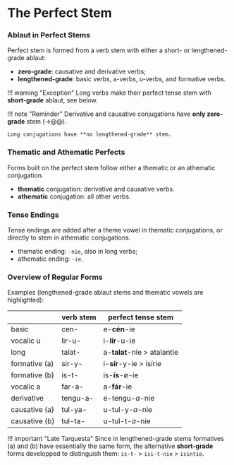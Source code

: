 # The Perfect Stem

### Ablaut in Perfect Stems

Perfect stem is formed from a verb stem with either a short- or lengthened-grade ablaut:

+ **zero-grade**: causative and derivative verbs;
+ **lengthened-grade**: basic verbs, a-verbs, u-verbs, and formative verbs.

!!! warning "Exception"
	Long verbs make their perfect tense stem with **short-grade** ablaut, see below.
	
!!! note "Reminder"
	Derivative and causative conjugations have **only zero-grade** stem (&rarr;@@).
	
	Long conjugations have **no lengthened-grade** stem.

### Thematic and Athematic Perfects

Forms built on the perfect stem follow either a thematic or an athematic conjugation.

+ **thematic** conjugation: derivative and causative verbs.
+ **athematic** conjugation: all other verbs.

### Tense Endings

Tense endings are added after a theme vowel in thematic conjugations, or directly to stem in athematic conjugations.

+ thematic ending: `-nie`, also in long verbs; 
+ athematic ending: `-ie`. 

### Overview of Regular Forms

Examples (lengthened-grade ablaut stems and thematic vowels are highlighted):

|		|	verb stem	| perfect tense stem	|
|	---	|	---	|	---	|
|	basic	|	cen-	|	e-**cén**-ie	|
|	vocalic u	|	lir-u-	|	i-**lír**-u-ie	|
|	long	|	talat-	|	a-**talat**-nie > atalantie	|
|	formative (a)	|	sir-y-	|	i-**sír**-y-ie > isírie	|
|	formative (b)	|	is-t-	|	is-**ís**-ø-ie	|
|	vocalic a	|	far-a-	|	a-**fár**-ie	|
|	derivative	|	tengu-a-	|	e-tengu-*a*-nie	|
|	causative (a)	|	tul-ya-	|	u-tul-y-*a*-nie	|
|	causative (b)	|	tul-ta-	|	u-tul-t-*a*-nie	|

!!! important "Late Tarquesta"
	Since in lengthened-grade stems formatives (a) and (b) have essentially the same form, the alternative **short-grade** forms developped to distinguish them: `is-t-` > `isi-t-nie` > `isintie`.